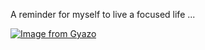 A reminder for myself to live a focused life ... 

[![Image from Gyazo](https://i.gyazo.com/de91867b28f04491260f72c711013c31.gif)](https://gyazo.com/de91867b28f04491260f72c711013c31)
